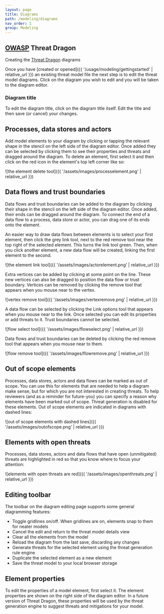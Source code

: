 ```yaml
---
layout: page
title: Diagrams
path: /modeling/diagrams
nav_order: 1
group: Modeling
---
```


## [OWASP](https://www.owasp.org) Threat Dragon

Creating the [Threat Dragon](http://owasp.org/www-project-threat-dragon) diagrams

Once you have [created or opened]({{ '/usage/modeling/gettingstarted' | relative_url }}) an existing threat model file 
the next step is to edit the threat model diagrams.
Click on the diagram you wish to edit and you will be taken to the diagram editor.

### Diagram title

To edit the diagram title, click on the diagram title itself.
Edit the title and then save (or cancel) your changes.

## Processes, data stores and actors

Add model elements to your diagram by clicking or tapping the relevant shape
in the stencil on the left side of the diagram editor.
Once added they can be selected by clicking them to see their properties
and threats and dragged around the diagram.
To delete an element, first select it and then click on the red icon in the
element's top left corner like so:

![the element delete tool]({{ '/assets/images/processelement.png' | relative_url }})

## Data flows and trust boundaries

Data flows and trust boundaries can be added to the diagram by clicking their shape
in the stencil on the left side of the diagram editor.
Once added, their ends can be dragged around the diagram.
To connect the end of a data flow to a process, data store or actor,
you can drag one of its ends onto the element.

An easier way to draw data flows between elements is to select your first element,
then click the grey link tool, next to the red remove tool near the top right of the selected element.
This turns the link tool green. Then, when you click another element, a new data flow will be created,
linking the first element to the second.

![the element link tool]({{ '/assets/images/actorelement.png' | relative_url }})

Extra vertices can be added by clicking at some point on the line.
These new vertices can also be dragged to position the data flow or trust boundary.
Vertices can be removed by clicking the remove tool that appears when you mouse near to the vertex.

![vertex remove tool]({{ '/assets/images/vertexremove.png' | relative_url }})

A data flow can be selected by clicking the Link options tool that appears when you mouse near to the link.
Once selected you can edit its properties or add threats to it. Trust boundaries cannot be selected.

![flow select tool]({{ '/assets/images/flowselect.png' | relative_url }})

Data flows and trust boundaries can be deleted by clicking the red remove tool
that appears when you mouse near to them.

![flow remove tool]({{ '/assets/images/flowremove.png' | relative_url }})

## Out of scope elements

Processes, data stores, actors and data flows can be marked as out of scope.
You can use this for elements that are needed to help a diagram make sense,
but for which you are not interested in creating threats.
To help reviewers (and as a reminder for future-you) you can specify a reason
why elements have been marked out of scope.
Threat generation is disabled for these elements.
Out of scope elements are indicated in diagrams with dashed lines:

![out of scope elements with dashed lines]({{ '/assets/images/outofscope.png' | relative_url }})

## Elements with open threats

Processes, data stores, actors and data flows that have open (unmitigated) threats are highlighted in red so that you know where to focus your attention:

![elements with open threats are red]({{ '/assets/images/openthreats.png' | relative_url }})

## Editing toolbar
The toolbar on the diagram editing page supports some general diagramming features:

* Toggle gridlines on/off. When gridlines are on, elements snap to them for neater models
* Cancel the edit and return to the threat model details view
* Clear all the elements from the model
* Reload the diagram from the last save, discarding any changes
* Generate threats for the selected element using the threat generation rule engine
* Duplicate the selected element as a new element
* Save the threat model to your local browser storage

## Element properties
To edit the properties of a model element, first select it.
The element properties are shown on the right side of the diagram editor.
In a future version of Threat Dragon, these properties will be used by the
threat generation engine to suggest threats and mitigations for your model.
